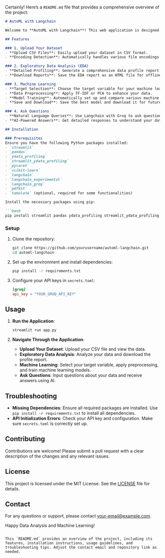 Certainly! Here’s a `README.md` file that provides a comprehensive overview of the project:

```markdown
# AutoML with Langchain

Welcome to **AutoML with Langchain**! This web application is designed to simplify and automate your data analysis and machine learning workflows. Whether you're a data scientist, analyst, or just getting started, this tool provides an intuitive interface for exploring and modeling your data.

## Features

### 1. Upload Your Dataset
- **Upload CSV Files**: Easily upload your dataset in CSV format.
- **Encoding Detection**: Automatically handles various file encodings to ensure smooth data loading.

### 2. Exploratory Data Analysis (EDA)
- **Detailed Profiling**: Generate a comprehensive data profile report using YData Profiling.
- **Download Reports**: Save the EDA report as an HTML file for offline analysis.

### 3. Machine Learning
- **Target Selection**: Choose the target variable for your machine learning model.
- **Data Preprocessing**: Apply TF-IDF or PCA to enhance your data.
- **Model Training**: Automatically set up and compare various machine learning models.
- **Save and Download**: Save the best model and download it for future use.

### 4. Ask Questions
- **Natural Language Queries**: Use Langchain with Groq to ask questions about your data.
- **AI-Powered Answers**: Get detailed responses to understand your data better.

## Installation

### Prerequisites
Ensure you have the following Python packages installed:
- `streamlit`
- `pandas`
- `ydata_profiling`
- `streamlit_ydata_profiling`
- `pycaret`
- `scikit-learn`
- `langchain`
- `langchain_experimental`
- `langchain_groq`
- `pdfkit`
- `tabulate` (optional, required for some functionalities)

Install the necessary packages using pip:

```bash
pip install streamlit pandas ydata_profiling streamlit_ydata_profiling pycaret scikit-learn langchain langchain_experimental langchain_groq pdfkit tabulate
```

### Setup
1. Clone the repository:

   ```bash
   git clone https://github.com/yourusername/automl-langchain.git
   cd automl-langchain
   ```

2. Set up the environment and install dependencies:

   ```bash
   pip install -r requirements.txt
   ```

3. Configure your API keys in `secrets.toml`:

   ```toml
   [groq]
   api_key = "YOUR_GROQ_API_KEY"
   ```

## Usage

1. **Run the Application**:

   ```bash
   streamlit run app.py
   ```

2. **Navigate Through the Application**:
   - **Upload Your Dataset**: Upload your CSV file and view the data.
   - **Exploratory Data Analysis**: Analyze your data and download the profile report.
   - **Machine Learning**: Select your target variable, apply preprocessing, and train machine learning models.
   - **Ask Questions**: Input questions about your data and receive answers using AI.

## Troubleshooting

- **Missing Dependencies**: Ensure all required packages are installed. Use `pip install -r requirements.txt` to install all dependencies.
- **API Initialization Errors**: Check your API key and configuration. Make sure `secrets.toml` is correctly set up.

## Contributing

Contributions are welcome! Please submit a pull request with a clear description of the changes and any relevant issues.

## License

This project is licensed under the MIT License. See the [LICENSE](LICENSE) file for details.

## Contact

For any questions or support, please contact [your-email@example.com](mailto:your-email@example.com).

Happy Data Analysis and Machine Learning!
```

This `README.md` provides an overview of the project, including its features, installation instructions, usage guidelines, and troubleshooting tips. Adjust the contact email and repository link as needed.
